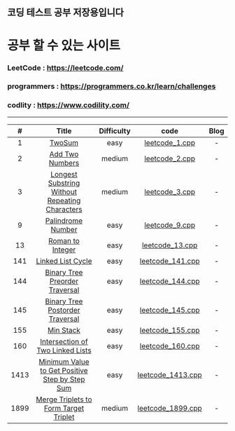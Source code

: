 ## 코딩 테스트 공부 저장용입니다



# 공부 할 수 있는 사이트
### LeetCode : https://leetcode.com/
### programmers : https://programmers.co.kr/learn/challenges
### codlity : https://www.codility.com/

---

|#|Title|Difficulty|code|Blog|
| :---: | :---: | :---: | :---: | :---: |
|1|[TwoSum](https://leetcode.com/problems/two-sum/)|easy|[leetcode_1.cpp](LeetCode/LeetCode/LeetCode/leetcode_1.cpp)|-|
|2|[Add Two Numbers](https://leetcode.com/problems/add-two-numbers)|medium|[leetcode_2.cpp](LeetCode/LeetCode/LeetCode/leetcode_2.cpp)|-|
|3|[Longest Substring Without Repeating Characters](https://leetcode.com/problems/longest-substring-without-repeating-characters)|medium|[leetcode_3.cpp](LeetCode/LeetCode/LeetCode/leetcode_3.cpp)|-|
|9|[Palindrome Number](https://leetcode.com/problems/palindrome-number/)|easy|[leetcode_9.cpp](LeetCode/LeetCode/LeetCode/leetcode_9.cpp)|-|
|13|[Roman to Integer](https://leetcode.com/problems/roman-to-integer/)|easy|[leetcode_13.cpp](LeetCode/LeetCode/LeetCode/leetcode_13.cpp)|-|
|141|[Linked List Cycle](https://leetcode.com/problems/linked-list-cycle/)|easy|[leetcode_141.cpp](LeetCode/LeetCode/LeetCode/leetcode_141.cpp)|-|
|144|[Binary Tree Preorder Traversal](https://leetcode.com/problems/binary-tree-preorder-traversal/)|easy|[leetcode_144.cpp](LeetCode/LeetCode/LeetCode/leetcode_144.cpp)|-|
|145|[Binary Tree Postorder Traversal](https://leetcode.com/problems/binary-tree-postorder-traversal/)|easy|[leetcode_145.cpp](LeetCode/LeetCode/LeetCode/leetcode_145.cpp)|-|
|155|[Min Stack](https://leetcode.com/problems/min-stack/)|easy|[leetcode_155.cpp](LeetCode/LeetCode/LeetCode/leetcode_155.cpp)|-|
|160|[Intersection of Two Linked Lists](https://leetcode.com/problems/intersection-of-two-linked-lists/)|easy|[leetcode_160.cpp](LeetCode/LeetCode/LeetCode/leetcode_160.cpp)|-|
|1413|[Minimum Value to Get Positive Step by Step Sum](https://leetcode.com/problems/minimum-value-to-get-positive-step-by-step-sum/)|easy|[leetcode_1413.cpp](LeetCode/LeetCode/LeetCode/leetcode_1413.cpp)|-|
|1899|[Merge Triplets to Form Target Triplet](https://leetcode.com/problems/merge-triplets-to-form-target-triplet/)|medium|[leetcode_1899.cpp](LeetCode/LeetCode/LeetCode/leetcode_1899.cpp)|-|

